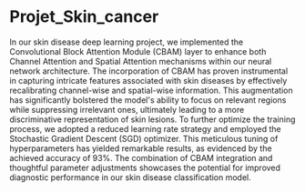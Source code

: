 # Projet_Skin_cancer
In our skin disease deep learning project, we implemented the Convolutional Block Attention Module (CBAM) layer to enhance both Channel Attention and Spatial Attention mechanisms within our neural network architecture. The incorporation of CBAM has proven instrumental in capturing intricate features associated with skin diseases by effectively recalibrating channel-wise and spatial-wise information. This augmentation has significantly bolstered the model's ability to focus on relevant regions while suppressing irrelevant ones, ultimately leading to a more discriminative representation of skin lesions. To further optimize the training process, we adopted a reduced learning rate strategy and employed the Stochastic Gradient Descent (SGD) optimizer. This meticulous tuning of hyperparameters has yielded remarkable results, as evidenced by the achieved accuracy of 93%. The combination of CBAM integration and thoughtful parameter adjustments showcases the potential for improved diagnostic performance in our skin disease classification model.
